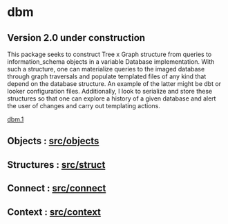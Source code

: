 # __dbm__
## Version 2.0 under construction

This package seeks to construct Tree x Graph structure from queries to information_schema objects in a variable Database implementation. With such a structure, one can materialize queries to the imaged database through graph traversals and populate templated files of any kind that depend on the database structure. An example of the latter might be dbt or looker configuration files. Additionally, I look to serialize and store these structures so that one can explore a history of a given database and alert the user of changes and carry out templating actions.  

[dbm.1](https://github.com/OpenJ92/dbm)

## Objects : [src/objects](https://github.com/OpenJ92/__dbm__/tree/master/src/objects)

## Structures : [src/struct](https://github.com/OpenJ92/__dbm__/tree/master/src/struct)

## Connect : [src/connect](https://github.com/OpenJ92/__dbm__/tree/master/src/connect)

## Context : [src/context](https://github.com/OpenJ92/__dbm__/tree/master/src)

